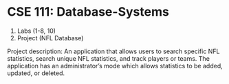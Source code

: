 # CSE 111: Database-Systems

1. Labs (1-8, 10)
2. Project (NFL Database)

Project description:
An application that allows users to search specific NFL statistics, search unique NFL statistics, and track players or teams. The application has an administrator’s mode which allows statistics to be added, updated, or deleted.
